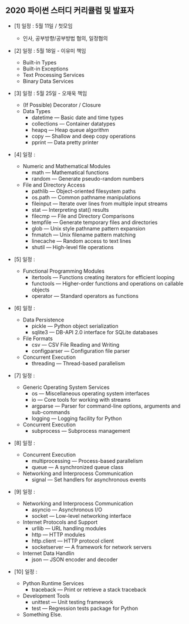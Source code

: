 ## 2020 파이썬 스터디 커리큘럼 및 발표자 
  * [1] 일정 : 5월 11일 / 첫모임
    * 인사, 공부방향/공부방법 협의, 일정협의

  * [2] 일정 : 5월 18일 - 이유미 책임
    * Built-in Types 
    * Built-in Exceptions
    * Text Processing Services
    * Binary Data Services

  * [3] 일정 : 5월 25일 - 오재욱 책임 
    * (If Possible) Decorator / Closure
    * Data Types
      * datetime — Basic date and time types
      * collections — Container datatypes
      * heapq — Heap queue algorithm
      * copy — Shallow and deep copy operations
      * pprint — Data pretty printer

  * [4] 일정 : 
    * Numeric and Mathematical Modules
      * math — Mathematical functions
      * random — Generate pseudo-random numbers
    * File and Directory Access
      * pathlib — Object-oriented filesystem paths
      * os.path — Common pathname manipulations
      * fileinput — Iterate over lines from multiple input streams
      * stat — Interpreting stat() results
      * filecmp — File and Directory Comparisons
      * tempfile — Generate temporary files and directories
      * glob — Unix style pathname pattern expansion
      * fnmatch — Unix filename pattern matching
      * linecache — Random access to text lines
      * shutil — High-level file operations
  
  * [5] 일정 : 
    * Functional Programming Modules
      * itertools — Functions creating iterators for efficient looping
      * functools — Higher-order functions and operations on callable objects
      * operator — Standard operators as functions

  * [6] 일정 :
    * Data Persistence
      * pickle — Python object serialization
      * sqlite3 — DB-API 2.0 interface for SQLite databases
    * File Formats
      * csv — CSV File Reading and Writing
      * configparser — Configuration file parser
    * Concurrent Execution
      * threading — Thread-based parallelism

  * [7] 일정 : 
    * Generic Operating System Services
      * os — Miscellaneous operating system interfaces
      * io — Core tools for working with streams
      * argparse — Parser for command-line options, arguments and sub-commands
      * logging — Logging facility for Python
    * Concurrent Execution
      * subprocess — Subprocess management
  
  * [8] 일정 : 
    * Concurrent Execution
      * multiprocessing — Process-based parallelism
      * queue — A synchronized queue class
    * Networking and Interprocess Communication
      * signal — Set handlers for asynchronous events

  * [9] 일정 : 
    * Networking and Interprocess Communication
      * asyncio — Asynchronous I/O
      * socket — Low-level networking interface
    * Internet Protocols and Support
      * urllib — URL handling modules
      * http — HTTP modules
      * http.client — HTTP protocol client
      * socketserver — A framework for network servers
    * Internet Data Handlin
      * json — JSON encoder and decoder
  
  * [10] 일정 :
    * Python Runtime Services
      * traceback — Print or retrieve a stack traceback
    * Development Tools
      * unittest — Unit testing framework
      * test — Regression tests package for Python
    * Something Else.
